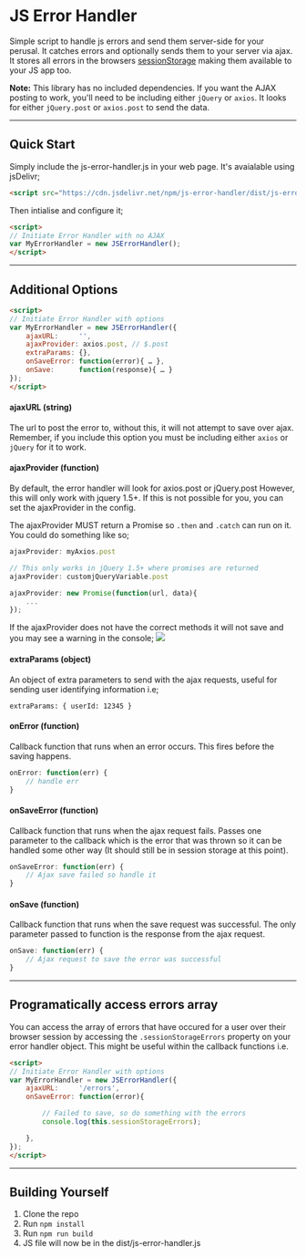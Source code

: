 # JS Error Handler

Simple script to handle js errors and send them server-side for your perusal. It catches errors and optionally sends them to your server via ajax. It stores all errors in the browsers [sessionStorage](https://developer.mozilla.org/en-US/docs/Web/API/Window/sessionStorage) making them available to your JS app too.


__Note:__ This library has no included dependencies. If you want the AJAX posting to work, you'll need to be including either `jQuery` or `axios`. It looks for either `jQuery.post` or `axios.post` to send the data.

------

## Quick Start
Simply include the js-error-handler.js in your web page. It's avaialable using jsDelivr;

```html
<script src="https://cdn.jsdelivr.net/npm/js-error-handler/dist/js-error-handler.min.js"></script>
```

Then intialise and configure it;

```html
<script>
// Initiate Error Handler with no AJAX
var MyErrorHandler = new JSErrorHandler();
</script>
```

------

## Additional Options

```html
<script>
// Initiate Error Handler with options
var MyErrorHandler = new JSErrorHandler({
    ajaxURL:     '',
    ajaxProvider: axios.post, // $.post
    extraParams: {},
    onSaveError: function(error){ … },
    onSave:      function(response){ … }
});
</script>
```

#### ajaxURL (string)
The url to post the error to, without this, it will not attempt to save over ajax. Remember, if you include this option you must be including either `axios` or `jQuery` for it to work.

#### ajaxProvider (function)
By default, the error handler will look for axios.post or jQuery.post However, this will only work with jquery 1.5+. If this is not possible for you, you can set the ajaxProvider in the config.

The ajaxProvider MUST return a Promise so `.then` and `.catch` can run on it. You could do something like so;

```js
ajaxProvider: myAxios.post
```

```js
// This only works in jQuery 1.5+ where promises are returned
ajaxProvider: customjQueryVariable.post
```

```js
ajaxProvider: new Promise(function(url, data){
    ...
});
```

If the ajaxProvider does not have the correct methods it will not save and you may see a warning in the console;
![](http://c.dayjo.me/29242R2z3a0l/Image%202018-02-07%20at%201.08.02%20pm.png)



#### extraParams (object)
An object of extra parameters to send with the ajax requests, useful for sending user identifying information i.e;

```
extraParams: { userId: 12345 }
```

#### onError (function)
Callback function that runs when an error occurs. This fires before the saving happens.

```js
onError: function(err) {
    // handle err
}
```

#### onSaveError (function)
Callback function that runs when the ajax request fails. Passes one parameter to the callback which is the error that was thrown so it can be handled some other way (It should still be in session storage at this point).

```js
onSaveError: function(err) {
    // Ajax save failed so handle it
}
```

#### onSave (function)
Callback function that runs when the save request was successful. The only parameter passed to function is the response from the ajax request.

```js
onSave: function(err) {
    // Ajax request to save the error was successful
}
```

------

## Programatically access errors array
You can access the array of errors that have occured for a user over their browser session by accessing the `.sessionStorageErrors` property on your error handler object. This might be useful within the callback functions i.e.

```html
<script>
// Initiate Error Handler with options
var MyErrorHandler = new JSErrorHandler({
    ajaxURL:     '/errors',
    onSaveError: function(error){

        // Failed to save, so do something with the errors
        console.log(this.sessionStorageErrors);

    },
});
</script>
```

------

## Building Yourself

1. Clone the repo
2. Run `npm install`
3. Run `npm run build`
4. JS file will now be in the dist/js-error-handler.js